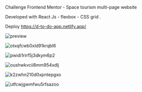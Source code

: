 Challenge Frontend Mentor - Space tourism multi-page website

Developed with React Js - flexbox - CSS grid .

Deploy https://d-to-do-app.netlify.app/

![preview](https://user-images.githubusercontent.com/66961947/187550537-01c3f923-d99a-4fc9-a396-8ea8803d57cf.jpg)

![otxqfcwb0xld91krqbl6](https://user-images.githubusercontent.com/66961947/187550363-2ef78f89-3f4e-4705-970e-57c785b58efa.jpg)

![pwidi1rirf5j3dkym6p2](https://user-images.githubusercontent.com/66961947/187550368-7ac8677e-deb7-4aba-8e03-9cabd3b8bee2.jpg)

![oushwkvcii8mm954xdlj](https://user-images.githubusercontent.com/66961947/187550365-e5116f6b-d882-4f6e-84e3-0364866012cc.jpg)

![k2zwhn210d0xpntepgxo](https://user-images.githubusercontent.com/66961947/187550746-34274470-f086-465e-89ec-7f74f6682dd4.jpg)

![utfcwjgwmfwu5rfsazoo](https://user-images.githubusercontent.com/66961947/187550749-8d568e5c-ee77-43ba-94ab-b89c07ad7359.jpg)
